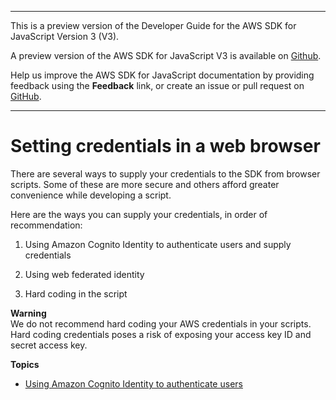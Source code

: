 --------

This is a preview version of the Developer Guide for the AWS SDK for JavaScript Version 3 \(V3\)\.

A preview version of the AWS SDK for JavaScript V3 is available on [Github](https://github.com/aws/aws-sdk-js-v3)\.

Help us improve the AWS SDK for JavaScript documentation by providing feedback using the **Feedback** link, or create an issue or pull request on [GitHub](https://github.com/awsdocs/aws-sdk-for-javascript-v3)\.

--------

# Setting credentials in a web browser<a name="setting-credentials-browser"></a>

There are several ways to supply your credentials to the SDK from browser scripts\. Some of these are more secure and others afford greater convenience while developing a script\.

 Here are the ways you can supply your credentials, in order of recommendation:

1. Using Amazon Cognito Identity to authenticate users and supply credentials

1. Using web federated identity

1. Hard coding in the script

**Warning**  
We do not recommend hard coding your AWS credentials in your scripts\. Hard coding credentials poses a risk of exposing your access key ID and secret access key\.

**Topics**
+ [Using Amazon Cognito Identity to authenticate users](loading-browser-credentials-cognito.md)